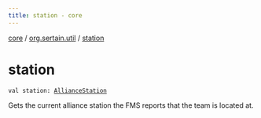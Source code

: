 ```yaml
---
title: station - core
---
```


[core](../index.md) / [org.sertain.util](index.md) / [station](.)

# station

`val station: `[`AllianceStation`](-alliance-station/index.md)

Gets the current alliance station the FMS reports that the team is located at.

